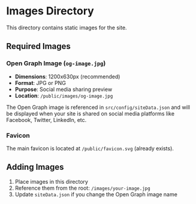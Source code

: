 # Images Directory

This directory contains static images for the site.

## Required Images

### Open Graph Image (`og-image.jpg`)

- **Dimensions**: 1200x630px (recommended)
- **Format**: JPG or PNG
- **Purpose**: Social media sharing preview
- **Location**: `/public/images/og-image.jpg`

The Open Graph image is referenced in `src/config/siteData.json` and will be displayed when your site is shared on social media platforms like Facebook, Twitter, LinkedIn, etc.

### Favicon

The main favicon is located at `/public/favicon.svg` (already exists).

## Adding Images

1. Place images in this directory
2. Reference them from the root: `/images/your-image.jpg`
3. Update `siteData.json` if you change the Open Graph image name

